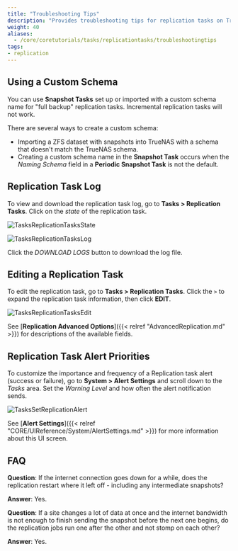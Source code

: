 ```yaml
---
title: "Troubleshooting Tips"
description: "Provides troubleshooting tips for replication tasks on TrueNAS CORE."
weight: 40
aliases:
  - /core/coretutorials/tasks/replicationtasks/troubleshootingtips
tags:
- replication
---
```


## Using a Custom Schema

You can use **Snapshot Tasks** set up or imported with a custom schema name for "full backup" replication tasks. Incremental replication tasks will not work.

There are several ways to create a custom schema:
* Importing a ZFS dataset with snapshots into TrueNAS with a schema that doesn't match the TrueNAS schema.
* Creating a custom schema name in the **Snapshot Task** occurs when the *Naming Schema* field in a **Periodic Snapshot Task** is not the default.

## Replication Task Log

To view and download the replication task log, go to **Tasks > Replication Tasks**.
Click on the *state* of the replication task.

![TasksReplicationTasksState](/images/CORE/Tasks/RepTaskErrorCORE.png "Replication Task State")

![TasksReplicationTasksLog](/images/CORE/Tasks/RepTaskLogDownloadCORE.png "Replication Task Log")

Click the *DOWNLOAD LOGS* button to download the log file.

## Editing a Replication Task

To edit the replication task, go to **Tasks > Replication Tasks**.
Click the `>` to expand the replication task information, then click **EDIT**.

![TasksReplicationTasksEdit](/images/CORE/Tasks/RepEditTaskCORE.png "Replication Task Edit")

See [**Replication Advanced Options**]({{< relref "AdvancedReplication.md" >}}) for descriptions of the available fields.

## Replication Task Alert Priorities

To customize the importance and frequency of a Replication task alert (success or failure), go to **System > Alert Settings** and scroll down to the *Tasks* area.
Set the *Warning Level* and how often the alert notification sends.

![TasksSetReplicationAlert](/images/CORE/System/AlertTaskReplication.png "Set Replication Alert")

See [**Alert Settings**]({{< relref "CORE/UIReference/System/AlertSettings.md" >}}) for more information about this UI screen.

## FAQ

**Question**: If the internet connection goes down for a while, does the replication restart where it left off - including any intermediate snapshots?

**Answer**: Yes.

**Question**: If a site changes a lot of data at once and the internet bandwidth is not enough to finish sending the snapshot before the next one begins, do the replication jobs run one after the other and not stomp on each other?

**Answer**: Yes.
